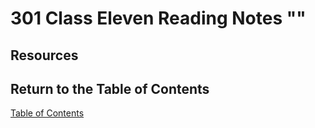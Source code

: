 # 301 Class Eleven Reading Notes ""

## Resources

## Return to the Table of Contents

[Table of Contents](https://todd75.github.io/reading-notes/)
